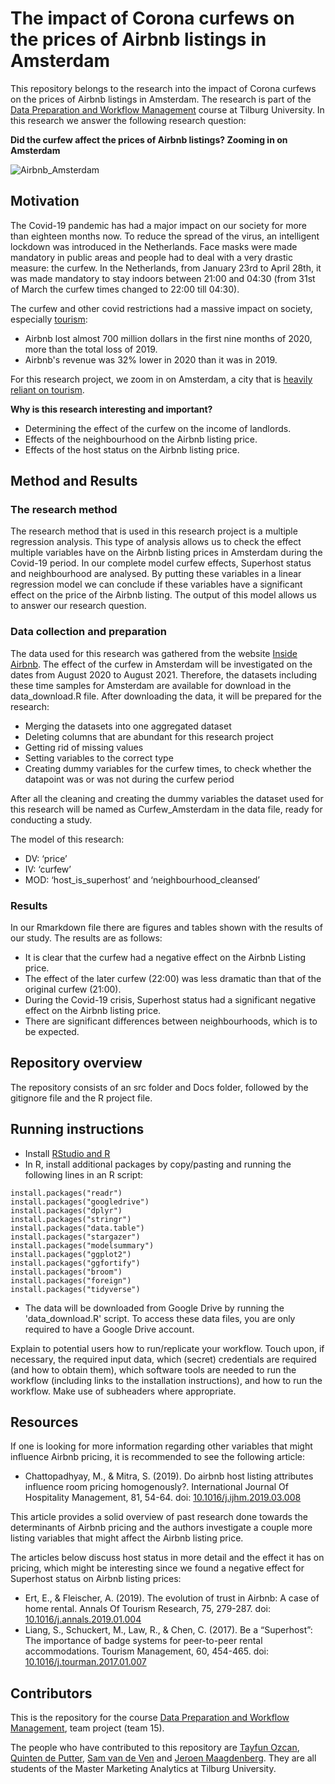 # The impact of Corona curfews on the prices of Airbnb listings in Amsterdam

This repository belongs to the research into the impact of Corona curfews on the prices of Airbnb listings in Amsterdam. The research is part of the [Data Preparation and Workflow Management](https://dprep.hannesdatta.com) course at Tilburg University. In this research we answer the following research question:

**Did the curfew affect the prices of Airbnb listings? Zooming in on Amsterdam**

![Airbnb_Amsterdam](https://assets.deondernemer.nl/de-ondernemer/images/news_items/_960x532_crop_center-center_80_none/airbnb_amsterdam_anp.jpg?mtime=20190822123354&focal=none&tmtime=20210505210855)

## Motivation

The Covid-19 pandemic has had a major impact on our society for more than eighteen months now. To reduce the spread of the virus, an intelligent lockdown was introduced in the Netherlands. Face masks were made mandatory in public areas and people had to deal with a very drastic measure: the curfew. In the Netherlands, from January 23rd to April 28th, it was made mandatory to stay indoors between 21:00 and 04:30 (from 31st of March the curfew times changed to 22:00 till 04:30). 

The curfew and other covid restrictions had a massive impact on society, especially [tourism](https://fortune.com/2020/11/16/airbnb-ipo-initial-public-offering-coronavirus-impact/):
- Airbnb lost almost 700 million dollars in the first nine months of 2020, more than the total loss of 2019.
- Airbnb's revenue was 32% lower in 2020 than it was in 2019. 

For this research project, we zoom in on Amsterdam, a city that is [heavily reliant on tourism](https://www.cbs.nl/nl-nl/longread/aanvullende-statistische-diensten/2021/toerismerekeningen-gemeente-amsterdam-2017-2019-?onepage=true).

**Why is this research interesting and important?**
- Determining the effect of the curfew on the income of landlords.
- Effects of the neighbourhood on the Airbnb listing price.
- Effects of the host status on the Airbnb listing price.

## Method and Results
### The research method
The research method that is used in this research project is a multiple regression analysis. This type of analysis allows us to check the effect multiple variables have on the Airbnb listing prices in Amsterdam during the Covid-19 period. In our complete model curfew effects, Superhost status and neighbourhood are analysed. By putting these variables in a linear regression model we can conclude if these variables have a significant effect on the  price of the Airbnb listing. The output of this model allows us to answer our research question.  

### Data collection and preparation
The data used for this research was gathered from the website [Inside Airbnb](http://insideairbnb.com/get-the-data.html). The effect of the curfew in Amsterdam will be investigated on the dates from August  2020 to August 2021. Therefore, the datasets including these time samples for Amsterdam are available for download in the data_download.R file. After downloading the data, it will be prepared for the research:
- Merging the datasets into one aggregated dataset
- Deleting columns that are abundant for this research project
- Getting rid of missing values
- Setting variables to the correct type
- Creating dummy variables for the curfew times, to check whether the datapoint was or was not during the curfew period

After all the cleaning and creating the dummy variables the dataset used for this research will be named as Curfew_Amsterdam in the data file, ready for conducting a study.

The model of this research:
- DV: ‘price’
- IV: ‘curfew’
- MOD: ‘host_is_superhost’ and ‘neighbourhood_cleansed’

### Results
In our Rmarkdown file there are figures and tables shown with the results of our study. The results are as follows:
- It is clear that the curfew had a negative effect on the Airbnb Listing price.
- The effect of the later curfew (22:00) was less dramatic than that of the original curfew (21:00). 
- During the Covid-19 crisis, Superhost status had a significant negative effect on the Airbnb listing price.
- There are significant differences between neighbourhoods, which is to be expected. 

## Repository overview

The repository consists of an src folder and Docs folder, followed by the gitignore file and the R project file. 

## Running instructions

- Install [RStudio and R](https://tilburgsciencehub.com/get/r)
- In R, install additional packages by copy/pasting and running the following lines in an R script:

```
install.packages("readr")
install.packages("googledrive")
install.packages("dplyr")
install.packages("stringr")
install.packages("data.table")
install.packages("stargazer")
install.packages("modelsummary")
install.packages("ggplot2")
install.packages("ggfortify")
install.packages("broom")
install.packages("foreign")
install.packages("tidyverse")
```
- The data will be downloaded from Google Drive by running the 'data_download.R' script. To access these data files, you are only required to have a Google Drive account.

Explain to potential users how to run/replicate your workflow. Touch upon, if necessary, the required input data, which (secret) credentials are required (and how to obtain them), which software tools are needed to run the workflow (including links to the installation instructions), and how to run the workflow. Make use of subheaders where appropriate.

## Resources
If one is looking for more information regarding other variables that might influence Airbnb pricing, it is recommended to see the following article:
- Chattopadhyay, M., & Mitra, S. (2019). Do airbnb host listing attributes influence room pricing homogenously?. International Journal Of Hospitality Management, 81, 54-64. doi: [10.1016/j.ijhm.2019.03.008](https://www-sciencedirect-com.tilburguniversity.idm.oclc.org/science/article/pii/S0278431918308491)

This article provides a solid overview of past research done towards the determinants of Airbnb pricing and the authors investigate a couple more listing variables that might affect the Airbnb listing price. 

The articles below discuss host status in more detail and the effect it has on pricing, which might be interesting since we found a negative effect for Superhost status on Airbnb listing prices:

- Ert, E., & Fleischer, A. (2019). The evolution of trust in Airbnb: A case of home rental. Annals Of Tourism Research, 75, 279-287. doi: [10.1016/j.annals.2019.01.004](https://tilburguniversity.idm.oclc.org/login?url=https://www.sciencedirect.com/science/article/abs/pii/S0160738319300040)
- Liang, S., Schuckert, M., Law, R., & Chen, C. (2017). Be a “Superhost”: The importance of badge systems for peer-to-peer rental accommodations. Tourism Management, 60, 454-465. doi: [10.1016/j.tourman.2017.01.007](https://tilburguniversity.idm.oclc.org/login?url=https://www.sciencedirect.com/science/article/abs/pii/S0261517717300079)


## Contributors 

This is the repository for the course [Data Preparation and Workflow Management](https://dprep.hannesdatta.com), team project (team 15).

The people who have contributed to this repository are [Tayfun Ozcan](https://github.com/tayfunozcan), [Quinten de Putter](https://github.com/QuintendePutter), [Sam van de Ven](https://github.com/SamvdVen) and [Jeroen Maagdenberg](https://github.com/jeroenmaagdenberg). They are all students of the Master Marketing Analytics at Tilburg University.
